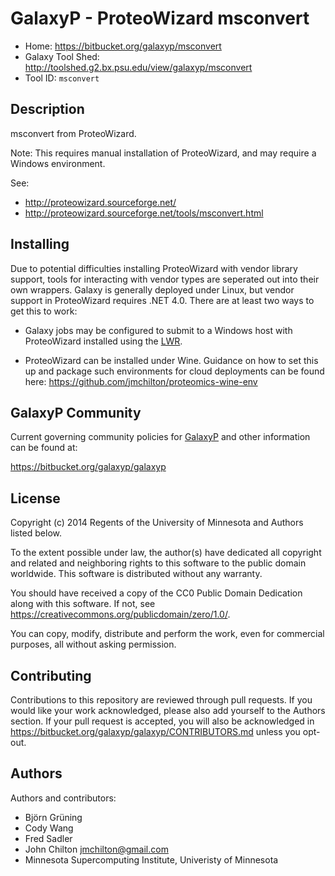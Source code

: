 GalaxyP - ProteoWizard msconvert
================================

* Home: <https://bitbucket.org/galaxyp/msconvert>
* Galaxy Tool Shed: <http://toolshed.g2.bx.psu.edu/view/galaxyp/msconvert>
* Tool ID: `msconvert`


Description
-----------

msconvert from ProteoWizard.

Note: This requires manual installation of ProteoWizard, and may require a Windows environment.

See:

* <http://proteowizard.sourceforge.net/>
* <http://proteowizard.sourceforge.net/tools/msconvert.html>


Installing
----------

Due to potential difficulties installing ProteoWizard with vendor library support, tools for interacting with vendor types are seperated out into their own wrappers. Galaxy is generally deployed under Linux, but vendor support in ProteoWizard requires .NET 4.0. There are at least two ways to get this to work:

* Galaxy jobs may be configured to submit to a Windows host with ProteoWizard installed using the [LWR](https://wiki.g2.bx.psu.edu/Admin/Config/LWR).

* ProteoWizard can be installed under Wine. Guidance on how to set this up and package such environments for cloud deployments can be found here: <https://github.com/jmchilton/proteomics-wine-env>


GalaxyP Community
-----------------

Current governing community policies for [GalaxyP](https://bitbucket.org/galaxyp/) and other information can be found at:

<https://bitbucket.org/galaxyp/galaxyp>


License
-------

Copyright (c) 2014 Regents of the University of Minnesota and Authors listed below.

To the extent possible under law, the author(s) have dedicated all copyright and related and neighboring rights to this software to the public domain worldwide. This software is distributed without any warranty.

You should have received a copy of the CC0 Public Domain Dedication along with this software. If not, see <https://creativecommons.org/publicdomain/zero/1.0/>.

You can copy, modify, distribute and perform the work, even for commercial purposes, all without asking permission.


Contributing
------------

Contributions to this repository are reviewed through pull requests. If you would like your work acknowledged, please also add yourself to the Authors section. If your pull request is accepted, you will also be acknowledged in <https://bitbucket.org/galaxyp/galaxyp/CONTRIBUTORS.md> unless you opt-out.


Authors
-------

Authors and contributors:

* Björn Grüning
* Cody Wang
* Fred Sadler
* John Chilton <jmchilton@gmail.com>
* Minnesota Supercomputing Institute, Univeristy of Minnesota
